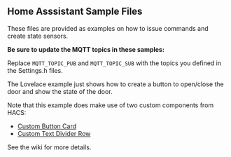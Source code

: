 ## Home Asssistant Sample Files

These files are provided as examples on how to issue commands and create state sensors.

**Be sure to update the MQTT topics in these samples:**

Replace ```MQTT_TOPIC_PUB``` and ```MQTT_TOPIC_SUB``` with the topics you defined in the Settings.h files.

The Lovelace example just shows how to create a button to open/close the door and show the state of the door.  


Note that this example does make use of two custom components from HACS:
* [Custom Button Card](https://github.com/custom-cards/button-card)
* [Custom Text Divider Row](https://github.com/iantrich/text-divider-row)

See the wiki for more details.
